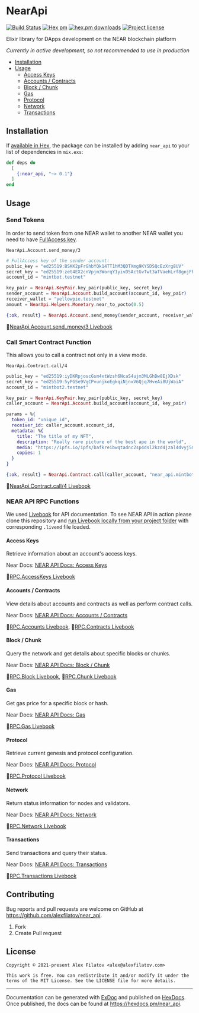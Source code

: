 # NearApi 
[![Build Status](https://github.com/alexfilatov/near_api/workflows/CI/badge.svg?branch=main)](https://github.com/alexfilatov/near_api/actions?query=workflow%3ACI) 
[![Hex pm](https://img.shields.io/hexpm/v/near_api.svg?style=flat)](https://hex.pm/packages/near_api) 
[![hex.pm downloads](https://img.shields.io/hexpm/dt/near_api.svg?style=flat)](https://hex.pm/packages/near_api)
[![Project license](https://img.shields.io/badge/license-MIT-blue.svg)](https://opensource.org/licenses/MIT)

Elixir library for DApps development on the NEAR blockchain platform

*Currently in active development, so not recommended to use in
production*

-   [Installation](#installation)
-   [Usage](#usage)
    -   [Access Keys](#access-keys)
    -   [Accounts / Contracts](#accounts--contracts)
    -   [Block / Chunk](#block--chunk)
    -   [Gas](#gas)
    -   [Protocol](#protocol)
    -   [Network](#network)
    -   [Transactions](#transactions)
    
## Installation

If [available in Hex](https://hex.pm/docs/publish), the package can be
installed by adding `near_api` to your list of dependencies in
`mix.exs`:

``` elixir
def deps do
  [
    {:near_api, "~> 0.1"}
  ]
end
```

## Usage

### Send Tokens

In order to send token from one NEAR wallet to another NEAR wallet you need to have [FullAccess key](https://docs.near.org/docs/videos/accounts-keys#part-2---generating-and-adding-a-key-2fa-and-the-multisig-contract).

`NearApi.Account.send_money/3`

```elixir
# FullAccess key of the sender account:
public_key = "ed25519:BSKK2pFrGhbYQk14TT1hM3QDTXmg9KYSDSQcEzXrg8UV"
secret_key = "ed25519:zet4EX2cnVpjm3WorqY1yivD5ActGvTwt3aTVaehLrf8gnjFRBfFcta4DBxyLSRhj5RETvmWgJswvA7AaKiwb1P"
account_id = "mintbot.testnet"

key_pair = NearApi.KeyPair.key_pair(public_key, secret_key)
sender_account = NearApi.Account.build_account(account_id, key_pair)
receiver_wallet = "yellowpie.testnet"
amount = NearApi.Helpers.Monetary.near_to_yocto(0.5)

{:ok, result} = NearApi.Account.send_money(sender_account, receiver_wallet, amount)
```

📕[NearApi.Account.send_money/3 Livebook](https://github.com/alexfilatov/near_api/blob/main/notebooks/near_api/account.livemd)

### Call Smart Contract Function

This allows you to call a contract not only in a view mode.

`NearApi.Contract.call/4`

```elixir
public_key = "ed25519:iyDKRpjoscGsm4xtWzsh6NcaS4ujm3MLGhDw8EjXDsk"
secret_key = "ed25519:5yPGSe9VgCPvunjkoEgkqiNjnxV6Qjq7HveAi8UjWaiA"
account_id = "mintbot2.testnet"

key_pair = NearApi.KeyPair.key_pair(public_key, secret_key)
caller_account = NearApi.Account.build_account(account_id, key_pair)

params = %{
  token_id: "unique_id",
  receiver_id: caller_account.account_id,
  metadata: %{
    title: "The title of my NFT",
    description: "Really rare picture of the best ape in the world",
    media: "https://ipfs.io/ipfs/bafkreibwqtadnc2sp4dsl2kzd4jzal4dvyj5mlzs2ajsg6dmxlkuv5a65e",
    copies: 1
  }
}

{:ok, result} = NearApi.Contract.call(caller_account, "near_api.mintbot2.testnet", "nft_mint", params)

```

📕[NearApi.Contract.call/4 Livebook](https://github.com/alexfilatov/near_api/blob/main/notebooks/near_api/contract.livemd)


### NEAR API RPC Functions

We used [Livebook](https://github.com/livebook-dev/livebook) for API documentation.
To see NEAR API in action please clone this repository and [run Livebook locally from your project folder](https://github.com/livebook-dev/livebook#escript) with corresponding `.livemd` file loaded. 

#### Access Keys

Retrieve information about an account's access keys.

Near Docs: <a target="_blank" href="https://docs.near.org/docs/api/rpc/access-keys">NEAR API Docs: Access Keys</a>

📕[RPC.AccessKeys Livebook](https://github.com/alexfilatov/near_api/blob/main/notebooks/near_api/rpc/access_keys.livemd)

#### Accounts / Contracts

View details about accounts and contracts as well as perform contract
calls.

Near Docs: <a target="_blank" href="https://docs.near.org/docs/api/rpc/contracts">NEAR API Docs: Accounts / Contracts</a>

📕[RPC.Accounts Livebook](https://github.com/alexfilatov/near_api/blob/main/notebooks/near_api/rpc/accounts.livemd),
📕[RPC.Contracts Livebook](https://github.com/alexfilatov/near_api/blob/main/notebooks/near_api/rpc/contracts.livemd)

#### Block / Chunk 

Query the network and get details about specific blocks or chunks.

Near Docs: <a target="_blank" href="https://docs.near.org/docs/api/rpc/block-chunk">NEAR API Docs: Block / Chunk</a>

📕[RPC.Block Livebook](https://github.com/alexfilatov/near_api/blob/main/notebooks/near_api/rpc/block.livemd),
📕[RPC.Chunk Livebook](https://github.com/alexfilatov/near_api/blob/main/notebooks/near_api/rpc/chunk.livemd)

#### Gas  

Get gas price for a specific block or hash.

Near Docs: <a target="_blank" href="https://docs.near.org/docs/api/rpc/gas">NEAR API Docs: Gas</a>

📕[RPC.Gas Livebook](https://github.com/alexfilatov/near_api/blob/main/notebooks/near_api/rpc/gas.livemd)

#### Protocol

Retrieve current genesis and protocol configuration.

Near Docs: <a target="_blank" href="https://docs.near.org/docs/api/rpc/protocol">NEAR API Docs: Protocol</a>

📕[RPC.Protocol Livebook](https://github.com/alexfilatov/near_api/blob/main/notebooks/near_api/rpc/protocol.livemd)

#### Network

Return status information for nodes and validators.

Near Docs: <a target="_blank" href="https://docs.near.org/docs/api/rpc/network">NEAR API Docs: Network</a>

📕[RPC.Network Livebook](https://github.com/alexfilatov/near_api/blob/main/notebooks/near_api/rpc/network.livemd)

#### Transactions

Send transactions and query their status.

Near Docs: <a target="_blank" href="https://docs.near.org/docs/api/rpc/transactions">NEAR API Docs: Transactions</a>

📕[RPC.Transactions Livebook](https://github.com/alexfilatov/near_api/blob/main/notebooks/near_api/rpc/transactions.livemd)


## Contributing

Bug reports and pull requests are welcome on GitHub at https://github.com/alexfilatov/near_api.

1. Fork
2. Create Pull request

## License

    Copyright © 2021-present Alex Filatov <alex@alexfilatov.com>

    This work is free. You can redistribute it and/or modify it under the
    terms of the MIT License. See the LICENSE file for more details.

---

Documentation can be generated with [ExDoc](https://github.com/elixir-lang/ex_doc) and published on [HexDocs](https://hexdocs.pm). Once published, the docs can be found at <https://hexdocs.pm/near_api>.
